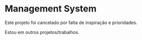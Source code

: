 # Management System

Este projeto foi cancelado por falta de inspiração e prioridades.

Estou em outros projetos/trabalhos.
